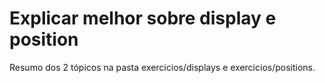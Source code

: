 # Explicar melhor sobre display e position

Resumo dos 2 tópicos na pasta exercicios/displays e exercicios/positions.
